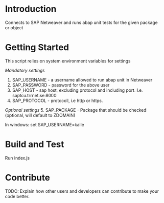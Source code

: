 # Introduction 
Connects to SAP Netweaver and runs abap unit tests for the given package or object

# Getting Started
This script relies on system environment variables for settings

_Mandatory settings_
1.	SAP_USERNAME - a username allowed to run abap unit in Netweaver
2.	SAP_PASSWORD - password for the above user
3.	SAP_HOST - sap host, excluding protocol and including port. I.e. saptcu.trrnet.se:8000
4.  SAP_PROTOCOL - protocoll, i.e http or https.

_Optional settings_
5.  SAP_PACKAGE - Package that should be checked (optional, will default to ZDOMAIN)

In windows: set SAP_USERNAME=kalle

# Build and Test
Run index.js

# Contribute
TODO: Explain how other users and developers can contribute to make your code better. 
